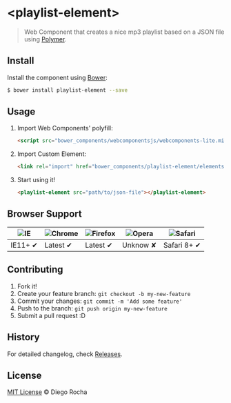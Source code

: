 # &lt;playlist-element&gt;

> Web Component that creates a nice mp3 playlist based on a JSON file using [Polymer](http://www.polymer-project.org/).

## Install

Install the component using [Bower](http://bower.io/):

```sh
$ bower install playlist-element --save
```

## Usage

1. Import Web Components' polyfill:

    ```html
    <script src="bower_components/webcomponentsjs/webcomponents-lite.min.js"></script>
    ```

2. Import Custom Element:

    ```html
    <link rel="import" href="bower_components/playlist-element/elements/playlist-element.html">
    ```

3. Start using it!

    ```html
    <playlist-element src="path/to/json-file"></playlist-element>
    ```

## Browser Support

![IE](https://cloud.githubusercontent.com/assets/398893/3528325/20373e76-078e-11e4-8e3a-1cb86cf506f0.png) | ![Chrome](https://cloud.githubusercontent.com/assets/398893/3528328/23bc7bc4-078e-11e4-8752-ba2809bf5cce.png) | ![Firefox](https://cloud.githubusercontent.com/assets/398893/3528329/26283ab0-078e-11e4-84d4-db2cf1009953.png) | ![Opera](https://cloud.githubusercontent.com/assets/398893/3528330/27ec9fa8-078e-11e4-95cb-709fd11dac16.png) | ![Safari](https://cloud.githubusercontent.com/assets/398893/3528331/29df8618-078e-11e4-8e3e-ed8ac738693f.png)
--- | --- | --- | --- | --- |
IE11+ ✔ | Latest ✔ | Latest ✔ | Unknow ✘ | Safari 8+ ✔ |

## Contributing

1. Fork it!
2. Create your feature branch: `git checkout -b my-new-feature`
3. Commit your changes: `git commit -m 'Add some feature'`
4. Push to the branch: `git push origin my-new-feature`
5. Submit a pull request :D

## History

For detailed changelog, check [Releases](https://github.com/qix1986/playlist-element/releases).

## License

[MIT License](http://qix1986.mit-license.org/) © Diego Rocha
